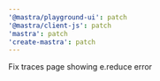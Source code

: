 ```yaml
---
'@mastra/playground-ui': patch
'@mastra/client-js': patch
'mastra': patch
'create-mastra': patch
---
```


Fix traces page showing e.reduce error
